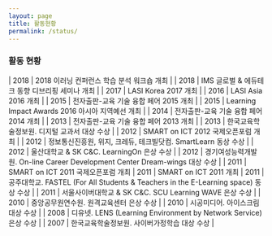 ```yaml
---
layout: page
title: 활동현황
permalink: /status/
---
```


### 활동 현황

| 2018 | 2018 이러닝 컨퍼런스 학습 분석 워크숍 개최 |
| 2018 | IMS 글로벌 & 에듀테크 동향 디브리핑 세미나 개최 |
| 2017 | LASI Korea 2017 개최 |
| 2016 | LASI Asia 2016 개최 |
| 2015 | 전자출판-교육 기술 융합 페어 2015 개최 |
| 2015 | Learning Impact Awards 2016 아시아 지역예선 개최 |
| 2014 | 전자출판-교육 기술 융합 페어 2014 개최 |
| 2013 | 전자출판-교육 기술 융합 페어 2013 개최 |
| 2013 | 한국교육학술정보원. 디지털 교과서 대상 수상 |
| 2012 | SMART on ICT 2012 국제오픈포럼 개최 |
| 2012 | 정보통신진흥원, 위지, 크레듀, 테크빌닷컴. SmartLearn 동상 수상 |
| 2012 | 울산대학교 & SK C&C. LearningOn 은상 수상 |
| 2012 | 경기여성능력개발원. On-line Career Development Center Dream-wings 대상 수상 |
| 2011 | SMART on ICT 2011 국제오픈포럼 개최
| 2011 | SMART on ICT 2011 개최
| 2011 | 공주대학교. FASTEL (For All Students & Teachers in the E-Learning space) 동상 수상 |
| 2011 | 서울사이버대학교 & SK C&C. SCU Learning WAVE 은상 수상 |
| 2010 | 중앙공무원연수원. 원격교육센터 은상 수상 |
| 2010 | 시공미디어. 아이스크림 대상 수상 |
| 2008 | 디유넷. LENS (Learning Environment by Network Service) 은상 수상 |
| 2007 | 한국교육학술정보원. 사이버가정학습 대상 수상 |
